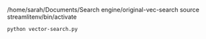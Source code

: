 /home/sarah/Documents/Search engine/original-vec-search
source streamlitenv/bin/activate

```
python vector-search.py
```
